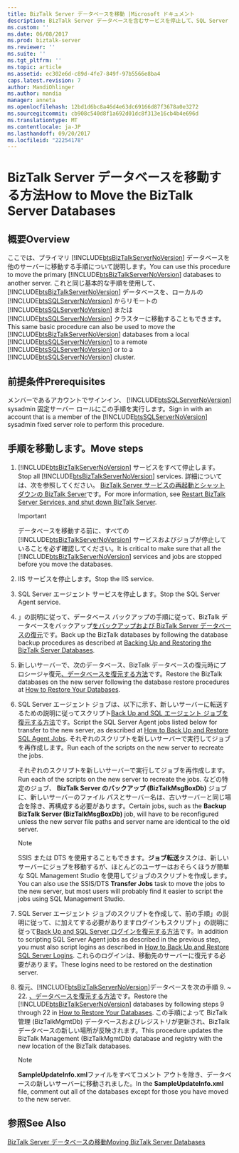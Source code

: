 ```yaml
---
title: BizTalk Server データベースを移動 |Microsoft ドキュメント
description: BizTalk Server データベースを含むサービスを停止して、SQL Server エージェント ジョブを使用して、新しいサーバーに移動する手順
ms.custom: ''
ms.date: 06/08/2017
ms.prod: biztalk-server
ms.reviewer: ''
ms.suite: ''
ms.tgt_pltfrm: ''
ms.topic: article
ms.assetid: ec302e6d-c89d-4fe7-849f-97b5566e8ba4
caps.latest.revision: 7
author: MandiOhlinger
ms.author: mandia
manager: anneta
ms.openlocfilehash: 12bd1d6bc8a46d4e63dc69166d87f3678a0e3272
ms.sourcegitcommit: cb908c540d8f1a692d01dc8f313e16cb4b4e696d
ms.translationtype: MT
ms.contentlocale: ja-JP
ms.lasthandoff: 09/20/2017
ms.locfileid: "22254178"
---
```

# <a name="how-to-move-the-biztalk-server-databases"></a><span data-ttu-id="0bef2-103">BizTalk Server データベースを移動する方法</span><span class="sxs-lookup"><span data-stu-id="0bef2-103">How to Move the BizTalk Server Databases</span></span>

## <a name="overview"></a><span data-ttu-id="0bef2-104">概要</span><span class="sxs-lookup"><span data-stu-id="0bef2-104">Overview</span></span>
<span data-ttu-id="0bef2-105">ここでは、プライマリ [!INCLUDE[btsBizTalkServerNoVersion](../includes/btsbiztalkservernoversion-md.md)] データベースを他のサーバーに移動する手順について説明します。</span><span class="sxs-lookup"><span data-stu-id="0bef2-105">You can use this procedure to move the primary [!INCLUDE[btsBizTalkServerNoVersion](../includes/btsbiztalkservernoversion-md.md)] databases to another server.</span></span> <span data-ttu-id="0bef2-106">これと同じ基本的な手順を使用して、[!INCLUDE[btsBizTalkServerNoVersion](../includes/btsbiztalkservernoversion-md.md)] データベースを、ローカルの [!INCLUDE[btsSQLServerNoVersion](../includes/btssqlservernoversion-md.md)] からリモートの [!INCLUDE[btsSQLServerNoVersion](../includes/btssqlservernoversion-md.md)] または [!INCLUDE[btsSQLServerNoVersion](../includes/btssqlservernoversion-md.md)] クラスターに移動することもできます。</span><span class="sxs-lookup"><span data-stu-id="0bef2-106">This same basic procedure can also be used to move the [!INCLUDE[btsBizTalkServerNoVersion](../includes/btsbiztalkservernoversion-md.md)] databases from a local [!INCLUDE[btsSQLServerNoVersion](../includes/btssqlservernoversion-md.md)] to a remote [!INCLUDE[btsSQLServerNoVersion](../includes/btssqlservernoversion-md.md)] or to a [!INCLUDE[btsSQLServerNoVersion](../includes/btssqlservernoversion-md.md)] cluster.</span></span>  

## <a name="prerequisites"></a><span data-ttu-id="0bef2-107">前提条件</span><span class="sxs-lookup"><span data-stu-id="0bef2-107">Prerequisites</span></span>  
<span data-ttu-id="0bef2-108">メンバーであるアカウントでサインイン、 [!INCLUDE[btsSQLServerNoVersion](../includes/btssqlservernoversion-md.md)] sysadmin 固定サーバー ロールにこの手順を実行します。</span><span class="sxs-lookup"><span data-stu-id="0bef2-108">Sign in with an account that is a member of the [!INCLUDE[btsSQLServerNoVersion](../includes/btssqlservernoversion-md.md)] sysadmin fixed server role to perform this procedure.</span></span>  
  
## <a name="move-steps"></a><span data-ttu-id="0bef2-109">手順を移動します。</span><span class="sxs-lookup"><span data-stu-id="0bef2-109">Move steps</span></span>
  
1.  <span data-ttu-id="0bef2-110">[!INCLUDE[btsBizTalkServerNoVersion](../includes/btsbiztalkservernoversion-md.md)] サービスをすべて停止します。</span><span class="sxs-lookup"><span data-stu-id="0bef2-110">Stop all [!INCLUDE[btsBizTalkServerNoVersion](../includes/btsbiztalkservernoversion-md.md)] services.</span></span> <span data-ttu-id="0bef2-111">詳細については、次を参照してください。 [BizTalk Server サービスの再起動とシャット ダウンの BizTalk Server](how-to-start-stop-pause-resume-or-restart-biztalk-server-services.md)です。</span><span class="sxs-lookup"><span data-stu-id="0bef2-111">For more information, see [Restart BizTalk Server Services, and shut down BizTalk Server](how-to-start-stop-pause-resume-or-restart-biztalk-server-services.md).</span></span>
  
    > [!IMPORTANT]
    >  <span data-ttu-id="0bef2-112">データベースを移動する前に、すべての [!INCLUDE[btsBizTalkServerNoVersion](../includes/btsbiztalkservernoversion-md.md)] サービスおよびジョブが停止していることを必ず確認してください。</span><span class="sxs-lookup"><span data-stu-id="0bef2-112">It is critical to make sure that all the [!INCLUDE[btsBizTalkServerNoVersion](../includes/btsbiztalkservernoversion-md.md)] services and jobs are stopped before you move the databases.</span></span>  
  
2.  <span data-ttu-id="0bef2-113">IIS サービスを停止します。</span><span class="sxs-lookup"><span data-stu-id="0bef2-113">Stop the IIS service.</span></span>  
  
3.  <span data-ttu-id="0bef2-114">SQL Server エージェント サービスを停止します。</span><span class="sxs-lookup"><span data-stu-id="0bef2-114">Stop the SQL Server Agent service.</span></span>  
  
4.  <span data-ttu-id="0bef2-115">」の説明に従って、データベース バックアップの手順に従って、BizTalk データベースをバックアップ[をバックアップおよび BizTalk Server データベースの復元](../core/backing-up-and-restoring-the-biztalk-server-databases.md)です。</span><span class="sxs-lookup"><span data-stu-id="0bef2-115">Back up the BizTalk databases by following the database backup procedures as described at [Backing Up and Restoring the BizTalk Server Databases](../core/backing-up-and-restoring-the-biztalk-server-databases.md).</span></span>  
  
5.  <span data-ttu-id="0bef2-116">新しいサーバーで、次のデータベース、BizTalk データベースの復元時にプロシージャ復元[、データベースを復元する方法](../core/how-to-restore-your-databases.md)です。</span><span class="sxs-lookup"><span data-stu-id="0bef2-116">Restore the BizTalk databases on the new server following the database restore procedures at [How to Restore Your Databases](../core/how-to-restore-your-databases.md).</span></span>  
  
6.  <span data-ttu-id="0bef2-117">SQL Server エージェント ジョブは、以下に示す、新しいサーバーに転送するための説明に従ってスクリプト[Back Up and SQL エージェント ジョブを復元する方法](../core/how-to-back-up-and-restore-sql-agent-jobs.md)です。</span><span class="sxs-lookup"><span data-stu-id="0bef2-117">Script the SQL Server Agent jobs listed below for transfer to the new server, as described at [How to Back Up and Restore SQL Agent Jobs](../core/how-to-back-up-and-restore-sql-agent-jobs.md).</span></span>  <span data-ttu-id="0bef2-118">それぞれのスクリプトを新しいサーバーで実行してジョブを再作成します。</span><span class="sxs-lookup"><span data-stu-id="0bef2-118">Run each of the scripts on the new server to recreate the jobs.</span></span>  
  
     <span data-ttu-id="0bef2-119">それぞれのスクリプトを新しいサーバーで実行してジョブを再作成します。</span><span class="sxs-lookup"><span data-stu-id="0bef2-119">Run each of the scripts on the new server to recreate the jobs.</span></span> <span data-ttu-id="0bef2-120">などの特定のジョブ、 **BizTalk Server のバックアップ (BizTalkMsgBoxDb)** ジョブに、新しいサーバーのファイル パスとサーバー名は、古いサーバーと同じ場合を除き、再構成する必要があります。</span><span class="sxs-lookup"><span data-stu-id="0bef2-120">Certain jobs, such as the **Backup BizTalk Server (BizTalkMsgBoxDb)** job, will have to be reconfigured unless the new server file paths and server name are identical to the old server.</span></span>  
  
    > [!NOTE]
    >  <span data-ttu-id="0bef2-121">SSIS または DTS を使用することもできます。**ジョブ転送**タスクは、新しいサーバーにジョブを移動するが、ほとんどのユーザーはおそらくほうが簡単な SQL Management Studio を使用してジョブのスクリプトを作成します。</span><span class="sxs-lookup"><span data-stu-id="0bef2-121">You can also use the SSIS/DTS **Transfer Jobs** task to move the jobs to the new server, but most users will probably find it easier to script the jobs using SQL Management Studio.</span></span>  
  
7.  <span data-ttu-id="0bef2-122">SQL Server エージェント ジョブのスクリプトを作成して、前の手順」の説明に従って、に加えてする必要がありますログインもスクリプト」の説明に従って[Back Up and SQL Server ログインを復元する方法](../core/how-to-back-up-and-restore-sql-server-logins.md)です。</span><span class="sxs-lookup"><span data-stu-id="0bef2-122">In addition to scripting SQL Server Agent jobs as described in the previous step, you must also script logins as described in [How to Back Up and Restore SQL Server Logins](../core/how-to-back-up-and-restore-sql-server-logins.md).</span></span> <span data-ttu-id="0bef2-123">これらのログインは、移動先のサーバーに復元する必要があります。</span><span class="sxs-lookup"><span data-stu-id="0bef2-123">These logins need to be restored on the destination server.</span></span>  
  
8.  <span data-ttu-id="0bef2-124">復元、[!INCLUDE[btsBizTalkServerNoVersion](../includes/btsbiztalkservernoversion-md.md)]データベースを次の手順 9. ~ 22. [、データベースを復元する方法](../core/how-to-restore-your-databases.md)です。</span><span class="sxs-lookup"><span data-stu-id="0bef2-124">Restore the [!INCLUDE[btsBizTalkServerNoVersion](../includes/btsbiztalkservernoversion-md.md)] databases by following steps 9 through 22 in [How to Restore Your Databases](../core/how-to-restore-your-databases.md).</span></span> <span data-ttu-id="0bef2-125">この手順によって BizTalk 管理 (BizTalkMgmtDb) データベースおよびレジストリが更新され、BizTalk データベースの新しい場所が反映されます。</span><span class="sxs-lookup"><span data-stu-id="0bef2-125">This procedure updates the BizTalk Management (BizTalkMgmtDb) database and registry with the new location of the BizTalk databases.</span></span>  
  
    > [!NOTE]
    >  <span data-ttu-id="0bef2-126">**SampleUpdateInfo.xml**ファイルをすべてコメント アウトを除き、データベースの新しいサーバーに移動されました。</span><span class="sxs-lookup"><span data-stu-id="0bef2-126">In the **SampleUpdateInfo.xml** file, comment out all of the databases except for those you have moved to the new server.</span></span>  
  
## <a name="see-also"></a><span data-ttu-id="0bef2-127">参照</span><span class="sxs-lookup"><span data-stu-id="0bef2-127">See Also</span></span>  
 [<span data-ttu-id="0bef2-128">BizTalk Server データベースの移動</span><span class="sxs-lookup"><span data-stu-id="0bef2-128">Moving BizTalk Server Databases</span></span>](../core/moving-biztalk-server-databases.md)